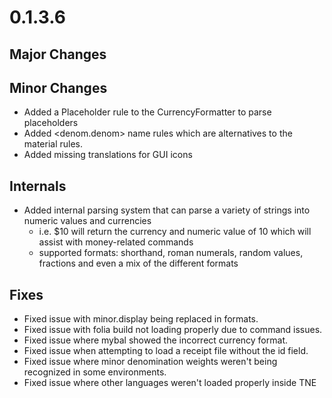 # 0.1.3.6

## Major Changes

## Minor Changes
- Added a Placeholder rule to the CurrencyFormatter to parse placeholders
- Added <denom.denom> name rules which are alternatives to the material rules.
- Added missing translations for GUI icons

## Internals
- Added internal parsing system that can parse a variety of strings into numeric values and currencies
    - i.e. $10 will return the currency and numeric value of 10 which will assist with money-related commands
    - supported formats: shorthand, roman numerals, random values, fractions and even a mix of the different formats

## Fixes
- Fixed issue with minor.display being replaced in formats.
- Fixed issue with folia build not loading properly due to command issues.
- Fixed issue where mybal showed the incorrect currency format.
- Fixed issue when attempting to load a receipt file without the id field.
- Fixed issue where minor denomination weights weren't being recognized in some environments.
- Fixed issue where other languages weren't loaded properly inside TNE